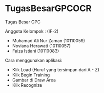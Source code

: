 TugasBesarGPCOCR
================

Tugas Besar GPC

Anggota Kelompok : (IF-2)
- Muhamad Ali Nur Zaman (10110059)
- Noviana Herawati (10110057)
- Faiza Istiani (10110083)

Cara menggunakan aplikasi:
- Klik Load (Huruf yang tersimpan dari A - Z)
- Klik Begin Training
- Gambar di Draw Area
- Klik Recognize
